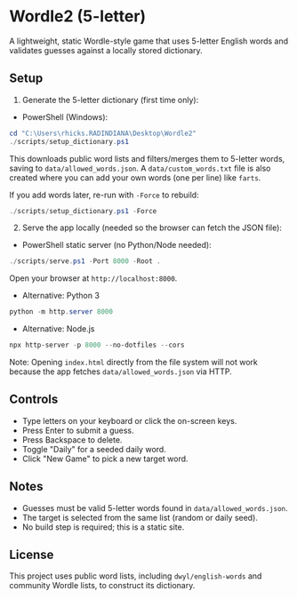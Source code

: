 # Wordle2 (5-letter)

A lightweight, static Wordle-style game that uses 5-letter English words and validates guesses against a locally stored dictionary.

## Setup

1) Generate the 5-letter dictionary (first time only):

- PowerShell (Windows):

```powershell
cd "C:\Users\rhicks.RADINDIANA\Desktop\Wordle2"
./scripts/setup_dictionary.ps1
```

This downloads public word lists and filters/merges them to 5-letter words, saving to `data/allowed_words.json`. A `data/custom_words.txt` file is also created where you can add your own words (one per line) like `farts`.

If you add words later, re-run with `-Force` to rebuild:

```powershell
./scripts/setup_dictionary.ps1 -Force
```

2) Serve the app locally (needed so the browser can fetch the JSON file):

- PowerShell static server (no Python/Node needed):

```powershell
./scripts/serve.ps1 -Port 8000 -Root .
```

Open your browser at `http://localhost:8000`.

- Alternative: Python 3

```powershell
python -m http.server 8000
```

- Alternative: Node.js

```powershell
npx http-server -p 8000 --no-dotfiles --cors
```

Note: Opening `index.html` directly from the file system will not work because the app fetches `data/allowed_words.json` via HTTP.

## Controls

- Type letters on your keyboard or click the on-screen keys.
- Press Enter to submit a guess.
- Press Backspace to delete.
- Toggle "Daily" for a seeded daily word.
- Click "New Game" to pick a new target word.

## Notes

- Guesses must be valid 5-letter words found in `data/allowed_words.json`.
- The target is selected from the same list (random or daily seed).
- No build step is required; this is a static site.

## License

This project uses public word lists, including `dwyl/english-words` and community Wordle lists, to construct its dictionary.
